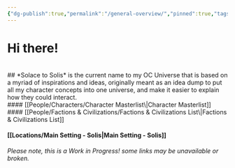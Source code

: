 ```yaml
---
{"dg-publish":true,"permalink":"/general-overview/","pinned":true,"tags":["gardenEntry"],"dgShowLocalGraph":true,"dgShowFileTree":true}
---
```


# **Hi there!**
<br>
## *Solace to Solis* is the current name to my OC Universe that is based on a myriad of inspirations and ideas, originally meant as an idea dump to put all my character concepts into one universe, and make it easier to explain how they could interact.
<br>
#### [[People/Characters/Character Masterlist\|Character Masterlist]]
#### [[People/Factions & Civilizations/Factions & Civilizations List\|Factions & Civilizations List]]

#### [[Locations/Main Setting - Solis\|Main Setting - Solis]]


*Please note, this is a Work in Progress! some links may be unavailable or broken.*




